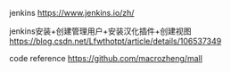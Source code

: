 


jenkins
https://www.jenkins.io/zh/


jenkins安装+创建管理用户+安装汉化插件+创建视图
https://blog.csdn.net/Lfwthotpt/article/details/106537349


code reference
https://github.com/macrozheng/mall